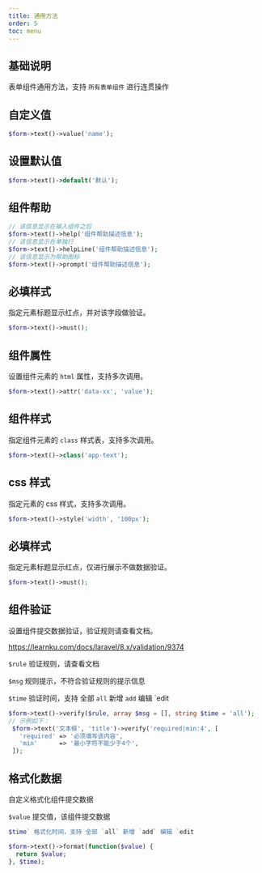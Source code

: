 ```yaml
---
title: 通用方法
order: 5
toc: menu
---
```


## 基础说明

表单组件通用方法，支持 `所有表单组件` 进行连贯操作

## 自定义值

```php
$form->text()->value('name');
```

## 设置默认值

```php
$form->text()->default('默认');
```

## 组件帮助

```php
// 该信息显示在输入组件之后
$form->text()->help('组件帮助描述信息');
// 该信息显示在单独行
$form->text()->helpLine('组件帮助描述信息');
// 该信息显示为帮助图标
$form->text()->prompt('组件帮助描述信息');
```

## 必填样式

指定元素标题显示红点，并对该字段做验证。

```php
$form->text()->must();
```

## 组件属性

设置组件元素的 `html` 属性，支持多次调用。

```php
$form->text()->attr('data-xx', 'value');
```

## 组件样式

指定组件元素的 `class` 样式表，支持多次调用。

```php
$form->text()->class('app-text');
```

## css 样式

指定元素的 css 样式，支持多次调用。

```php
$form->text()->style('width', '100px');
```

## 必填样式

指定元素标题显示红点，仅进行展示不做数据验证。

```php
$form->text()->must();
```

## 组件验证

设置组件提交数据验证，验证规则请查看文档。

https://learnku.com/docs/laravel/8.x/validation/9374

`$rule` 验证规则，请查看文档

`$msg` 规则提示，不符合验证规则的提示信息

`$time` 验证时间，支持 全部 `all` 新增 `add` 编辑 `edit

```php
$form->text()->verify($rule, array $msg = [], string $time = 'all');
// 示例如下：
 $form->text('文本框', 'title')->verify('required|min:4', [
   'required' => '必须填写该内容',
   'min'      => '最小字符不能少于4个',
 ]);
```

## 格式化数据

自定义格式化组件提交数据

`$value` 提交值，该组件提交数据

```php
$time` 格式化时间，支持 全部 `all` 新增 `add` 编辑 `edit

$form->text()->format(function($value) {
  return $value;
}, $time);
```
